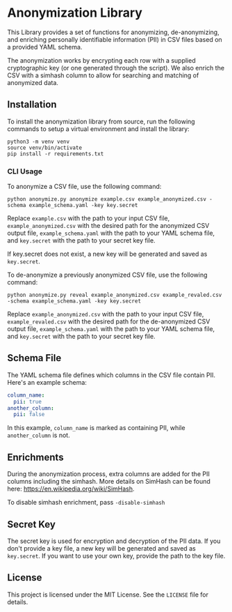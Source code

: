 # Anonymization Library

This Library provides a set of functions for anonymizing, de-anonymizing, and enriching personally identifiable information (PII) in CSV files based on a provided YAML schema.

The anonymization works by encrypting each row with a supplied cryptographic key (or one generated through the script). We also enrich the CSV with a simhash column to allow for searching and matching of anonymized data.

## Installation

To install the anonymization library from source, run the following commands
to setup a virtual environment and install the library:

```shell
python3 -m venv venv
source venv/bin/activate
pip install -r requirements.txt
```

### CLI Usage

To anonymize a CSV file, use the following command:

```shell
python anonymize.py anonymize example.csv example_anonymized.csv -schema example_schema.yaml -key key.secret
```

Replace `example.csv` with the path to your input CSV file, `example_anonymized.csv` with the desired path for the anonymized CSV output file, `example_schema.yaml` with the path to your YAML schema file, and `key.secret` with the path to your secret key file.

If key.secret does not exist, a new key will be generated and saved as `key.secret`.

To de-anonymize a previously anonymized CSV file, use the following command:

```shell
python anonymize.py reveal example_anonymized.csv example_revaled.csv -schema example_schema.yaml -key key.secret
```

Replace `example_anonymized.csv` with the path to your input CSV file, `example_revaled.csv` with the desired path for the de-anonymized CSV output file, `example_schema.yaml` with the path to your YAML schema file, and `key.secret` with the path to your secret key file.

## Schema File

The YAML schema file defines which columns in the CSV file contain PII. Here's an example schema:

```yaml
column_name:
  pii: true
another_column:
  pii: false
```

In this example, `column_name` is marked as containing PII, while `another_column` is not.

## Enrichments

During the anonymization process, extra columns are added for the PII columns including the simhash. More details on SimHash can be found here: https://en.wikipedia.org/wiki/SimHash.

To disable simhash enrichment, pass `-disable-simhash`

## Secret Key

The secret key is used for encryption and decryption of the PII data. If you don't provide a key file, a new key will be generated and saved as `key.secret`. If you want to use your own key, provide the path to the key file.

## License

This project is licensed under the MIT License. See the `LICENSE` file for details.
```
